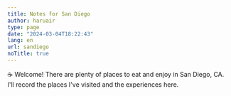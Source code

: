 ```yaml
---
title: Notes for San Diego
author: haruair
type: page 
date: "2024-03-04T18:22:43"
lang: en 
url: sandiego
noTitle: true
---
```


☕ Welcome! There are plenty of places to eat and enjoy in San Diego, CA. I'll
record the places I've visited and the experiences here.

